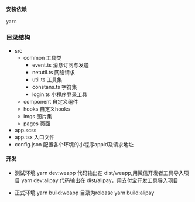 #### 安装依赖
	yarn


### 目录结构

- src
    - common 工具类
        - event.ts 消息订阅与发送
        - netutil.ts 网络请求
        - util.ts 工具集
        - constans.ts 字符集
        - login.ts 小程序登录工具
    - component 自定义组件
    - hooks 自定义hooks
    - imgs 图片集
    - pages 页面
 - app.scss
 - app.tsx 入口文件
 - config.json 配置各个环境的小程序appid及请求地址

#### 开发
- 测试环境
	yarn dev:weapp 		代码输出在 dist/weapp,用微信开发者工具导入项目
	yarn dev:alipay		代码输出在 dist/alipay，用支付宝开发工具导入项目

- 正式环境
	yarn build:weapp	目录为release
	yarn build:alipay